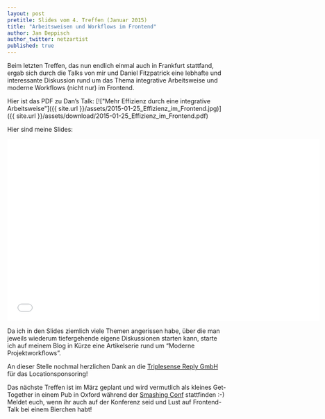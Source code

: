 ```yaml
---
layout: post
pretitle: Slides vom 4. Treffen (Januar 2015)
title: "Arbeitsweisen und Workflows im Frontend"
author: Jan Deppisch
author_twitter: netzartist
published: true
---
```


Beim letzten Treffen, das nun endlich einmal auch in Frankfurt stattfand, ergab sich durch die Talks von mir und Daniel Fitzpatrick eine lebhafte und interessante Diskussion rund um das Thema integrative Arbeitsweise und moderne Workflows (nicht nur) im Frontend.

Hier ist das PDF zu Dan’s Talk:
[!["Mehr Effizienz durch eine integrative Arbeitsweise"]({{ site.url }}/assets/2015-01-25_Effizienz_im_Frontend.jpg)]({{ site.url }}/assets/download/2015-01-25_Effizienz_im_Frontend.pdf)

Hier sind meine Slides:

<iframe src="//slides.com/netzartist-de/modern-workflows-in-rwd-projects/embed" width="720" height="420" scrolling="no" frameborder="0" webkitallowfullscreen mozallowfullscreen allowfullscreen></iframe>

Da ich in den Slides ziemlich viele Themen angerissen habe, über die man jeweils wiederum tiefergehende eigene Diskussionen starten kann, starte ich auf meinem Blog in Kürze eine Artikelserie rund um “Moderne Projektworkflows”.

An dieser Stelle nochmal herzlichen Dank an die [Triplesense Reply GmbH](http://www.triplesense.de) für das Locationsponsoring!

Das nächste Treffen ist im März geplant und wird vermutlich als kleines Get-Together in einem Pub in Oxford während der [Smashing Conf](http://www.smashingconf.com) stattfinden :-) Meldet euch, wenn ihr auch auf der Konferenz seid und Lust auf Frontend-Talk bei einem Bierchen habt!
